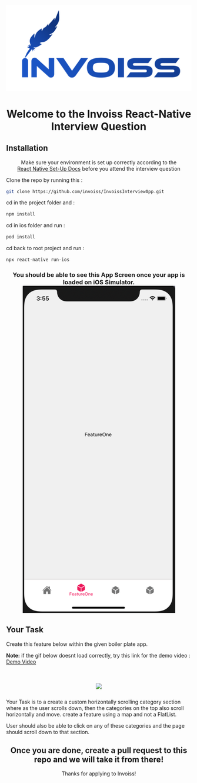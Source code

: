 
<h1 align="center"><img src="./ReadMeAssets/Invoiss-logo.png"></h1>

<div align="center">
<h1>Welcome to the Invoiss React-Native Interview Question</h1> 
</div> 

## Installation

<div align="center">

Make sure your environment is set up correctly according to the  
[React Native Set-Up Docs](https://reactnative.dev/docs/environment-setup) 
before you attend the interview question
</div> 



<p>Clone the repo by running this : </p>

```bash
git clone https://github.com/invoiss/InvoissInterviewApp.git
```

<p>cd in the project folder and :  </p>

```bash
npm install
```
<p>cd in ios folder and run :  </p>

```bash
pod install
```

<p>cd back to root project and run :  </p>

```bash
npx react-native run-ios
```


<h3 align="center">
You should be able to see this App Screen once your app is loaded on iOS Simulator. </br>
<img src="./ReadMeAssets/app-screen.png">
</h3>

## Your Task
Create this feature below within the given boiler plate app.

**Note:** if the gif below doesnt load correctly, try this link for the demo video : [Demo Video](https://reactnative.dev/docs/environment-setup)
<h1 align="center"><img src="./ReadMeAssets/app-example.gif"></h1>

Your Task is to a create a custom horizontally scrolling category section where as the user scrolls down, 
then the categories on the top also scroll horizontally and move. 
create a feature using a map and not a FlatList. 

User should also be able to click on any of these categories and the page should scroll down to that section. 




<div align="center">
<h2>Once you are done, create a pull request to this repo and we will take it from there! </h2> 
Thanks for applying to Invoiss!
</div> 




